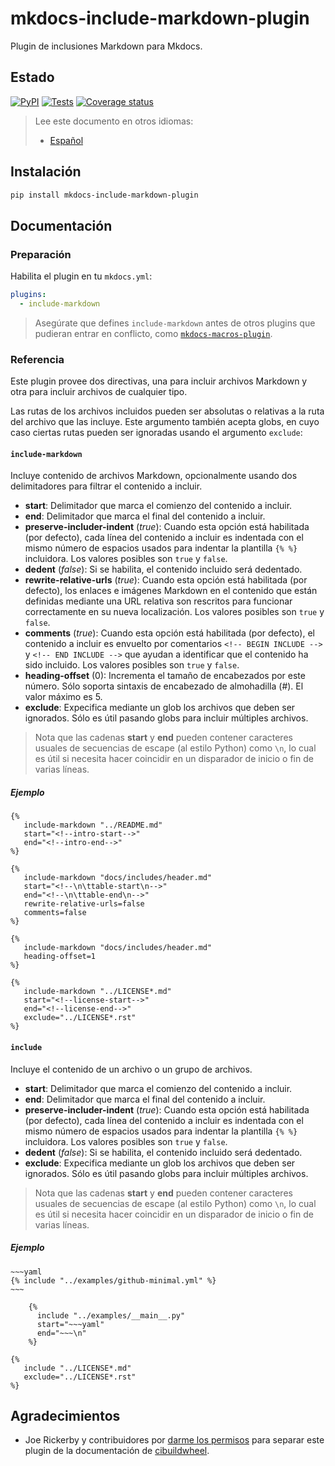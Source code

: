 # mkdocs-include-markdown-plugin

Plugin de inclusiones Markdown para Mkdocs.

## Estado

[![PyPI](https://img.shields.io/pypi/v/mkdocs-include-markdown-plugin?logo=pypi&logoColor=white)][pypi-link]
[![Tests](https://img.shields.io/github/workflow/status/mondeja/mkdocs-include-markdown-plugin/CI?logo=github&label=tests)][tests-link]
[![Coverage status](https://img.shields.io/coveralls/github/mondeja/mkdocs-include-markdown-plugin?logo=coveralls)][coverage-link]

> Lee este documento en otros idiomas:
>
> - [Español][es-readme-link]

## Instalación

```bash
pip install mkdocs-include-markdown-plugin
```

## Documentación

### Preparación

Habilita el plugin en tu `mkdocs.yml`:

```yaml
plugins:
  - include-markdown
```

> Asegúrate que defines `include-markdown` antes de otros plugins que pudieran
entrar en conflicto, como [`mkdocs-macros-plugin`][mkdocs-macros-plugin-link].

### Referencia

Este plugin provee dos directivas, una para incluir archivos Markdown y otra
para incluir archivos de cualquier tipo.

Las rutas de los archivos incluidos pueden ser absolutas o relativas a la ruta
del archivo que las incluye. Este argumento también acepta globs, en cuyo caso
ciertas rutas pueden ser ignoradas usando el argumento `exclude`:

#### **`include-markdown`**

Incluye contenido de archivos Markdown, opcionalmente usando dos delimitadores
para filtrar el contenido a incluir.

- **start**: Delimitador que marca el comienzo del contenido a incluir.
- **end**: Delimitador que marca el final del contenido a incluir.
- **preserve-includer-indent** (*true*): Cuando esta opción está habilitada (por
defecto), cada línea del contenido a incluir es indentada con el mismo número de
espacios usados para indentar la plantilla `{% %}` incluidora. Los valores
posibles son `true` y `false`.
- **dedent** (*false*): Si se habilita, el contenido incluido será dedentado.
- **rewrite-relative-urls** (*true*): Cuando esta opción está habilitada (por
defecto), los enlaces e imágenes Markdown en el contenido que están definidas
mediante una URL relativa son rescritos para funcionar correctamente en su nueva
localización. Los valores posibles son `true` y `false`.
- **comments** (*true*): Cuando esta opción está habilitada (por defecto), el
contenido a incluir es envuelto por comentarios `<!-- BEGIN INCLUDE -->` y
`<!-- END INCLUDE -->` que ayudan a identificar que el contenido ha sido
incluido. Los valores posibles son `true` y `false`.
- **heading-offset** (0): Incrementa el tamaño de encabezados por este número.
Sólo soporta sintaxis de encabezado de almohadilla (#). El valor máximo es 5.
- **exclude**: Expecifica mediante un glob los archivos que deben ser ignorados.
Sólo es útil pasando globs para incluir múltiples archivos.

> Nota que las cadenas **start** y **end** pueden contener caracteres usuales de
secuencias de escape (al estilo Python) como `\n`, lo cual es útil si necesita
hacer coincidir en un disparador de inicio o fin de varias líneas.

##### Ejemplo

```jinja
{%
   include-markdown "../README.md"
   start="<!--intro-start-->"
   end="<!--intro-end-->"
%}
```

```jinja
{%
   include-markdown "docs/includes/header.md"
   start="<!--\n\ttable-start\n-->"
   end="<!--\n\ttable-end\n-->"
   rewrite-relative-urls=false
   comments=false
%}
```

```jinja
{%
   include-markdown "docs/includes/header.md"
   heading-offset=1
%}
```

```jinja
{%
   include-markdown "../LICENSE*.md"
   start="<!--license-start-->"
   end="<!--license-end-->"
   exclude="../LICENSE*.rst"
%}
```

#### **`include`**

Incluye el contenido de un archivo o un grupo de archivos.

- **start**: Delimitador que marca el comienzo del contenido a incluir.
- **end**: Delimitador que marca el final del contenido a incluir.
- **preserve-includer-indent** (*true*): Cuando esta opción está habilitada (por
defecto), cada línea del contenido a incluir es indentada con el mismo número de
espacios usados para indentar la plantilla `{% %}` incluidora. Los valores
posibles son `true` y `false`.
- **dedent** (*false*): Si se habilita, el contenido incluido será dedentado.
- **exclude**: Expecifica mediante un glob los archivos que deben ser ignorados.
Sólo es útil pasando globs para incluir múltiples archivos.

> Nota que las cadenas **start** y **end** pueden contener caracteres usuales de
secuencias de escape (al estilo Python) como `\n`, lo cual es útil si necesita
hacer coincidir en un disparador de inicio o fin de varias líneas.

##### Ejemplo

```jinja
~~~yaml
{% include "../examples/github-minimal.yml" %}
~~~
```

```jinja
    {%
      include "../examples/__main__.py"
      start="~~~yaml"
      end="~~~\n"
    %}
```

```jinja
{%
   include "../LICENSE*.md"
   exclude="../LICENSE*.rst"
%}
```

## Agradecimientos

- Joe Rickerby y contribuidores por [darme los permisos][cibuildwheel-470] para
separar este plugin de la documentación de
[cibuildwheel][cibuildwheel-repo-link].

[pypi-link]: https://pypi.org/project/mkdocs-include-markdown-plugin
[pypi-version-badge-link]: https://img.shields.io/pypi/v/mkdocs-include-markdown-plugin?logo=pypi&logoColor=white
[tests-image]: https://img.shields.io/github/workflow/status/mondeja/mkdocs-include-markdown-plugin/CI?logo=github&label=tests
[tests-link]: https://github.com/mondeja/mkdocs-include-markdown-plugin/actions?query=workflow%3ACI
[coverage-image]: https://img.shields.io/coveralls/github/mondeja/mkdocs-include-markdown-plugin?logo=coveralls
[coverage-link]: https://coveralls.io/github/mondeja/mkdocs-include-markdown-plugin
[cibuildwheel-470]: https://github.com/joerick/cibuildwheel/issues/470
[cibuildwheel-repo-link]: https://github.com/joerick/cibuildwheel
[mkdocs-macros-plugin-link]: https://mkdocs-macros-plugin.readthedocs.io
[es-readme-link]: https://github.com/mondeja/mkdocs-include-markdown-plugin/blob/master/locale/es/README.md
